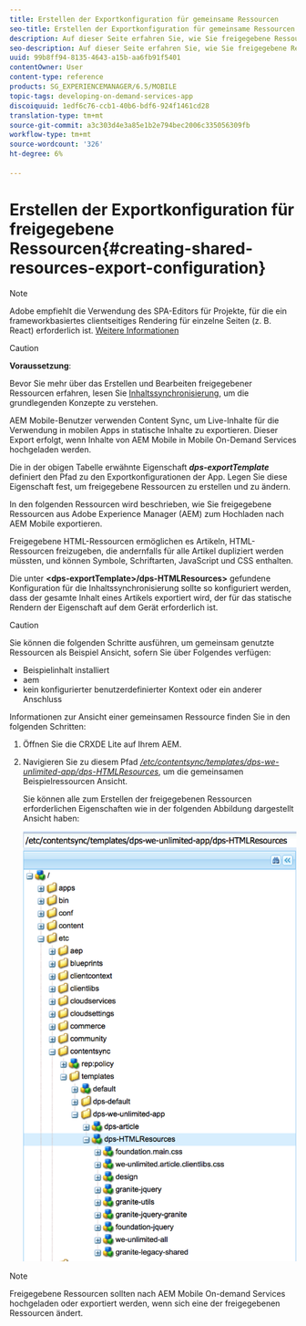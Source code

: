```yaml
---
title: Erstellen der Exportkonfiguration für gemeinsame Ressourcen
seo-title: Erstellen der Exportkonfiguration für gemeinsame Ressourcen
description: Auf dieser Seite erfahren Sie, wie Sie freigegebene Ressourcen aus Adobe Experience Manager (AEM) zum Hochladen nach AEM Mobile exportieren.
seo-description: Auf dieser Seite erfahren Sie, wie Sie freigegebene Ressourcen aus Adobe Experience Manager (AEM) zum Hochladen nach AEM Mobile exportieren.
uuid: 99b8ff94-8135-4643-a15b-aa6fb91f5401
contentOwner: User
content-type: reference
products: SG_EXPERIENCEMANAGER/6.5/MOBILE
topic-tags: developing-on-demand-services-app
discoiquuid: 1edf6c76-ccb1-40b6-bdf6-924f1461cd28
translation-type: tm+mt
source-git-commit: a3c303d4e3a85e1b2e794bec2006c335056309fb
workflow-type: tm+mt
source-wordcount: '326'
ht-degree: 6%

---
```



# Erstellen der Exportkonfiguration für freigegebene Ressourcen{#creating-shared-resources-export-configuration}

>[!NOTE]
>
>Adobe empfiehlt die Verwendung des SPA-Editors für Projekte, für die ein frameworkbasiertes clientseitiges Rendering für einzelne Seiten (z. B. React) erforderlich ist. [Weitere Informationen](/help/sites-developing/spa-overview.md)

>[!CAUTION]
>
>**Voraussetzung**:
>
>Bevor Sie mehr über das Erstellen und Bearbeiten freigegebener Ressourcen erfahren, lesen Sie [Inhaltssynchronisierung](/help/mobile/mobile-ondemand-contentsync.md), um die grundlegenden Konzepte zu verstehen.

AEM Mobile-Benutzer verwenden Content Sync, um Live-Inhalte für die Verwendung in mobilen Apps in statische Inhalte zu exportieren. Dieser Export erfolgt, wenn Inhalte von AEM Mobile in Mobile On-Demand Services hochgeladen werden.

Die in der obigen Tabelle erwähnte Eigenschaft ***dps-exportTemplate*** definiert den Pfad zu den Exportkonfigurationen der App. Legen Sie diese Eigenschaft fest, um freigegebene Ressourcen zu erstellen und zu ändern.

In den folgenden Ressourcen wird beschrieben, wie Sie freigegebene Ressourcen aus Adobe Experience Manager (AEM) zum Hochladen nach AEM Mobile exportieren.

Freigegebene HTML-Ressourcen ermöglichen es Artikeln, HTML-Ressourcen freizugeben, die andernfalls für alle Artikel dupliziert werden müssten, und können Symbole, Schriftarten, JavaScript und CSS enthalten.

Die unter **&lt;dps-exportTemplate>/dps-HTMLResources>** gefundene Konfiguration für die Inhaltssynchronisierung sollte so konfiguriert werden, dass der gesamte Inhalt eines Artikels exportiert wird, der für das statische Rendern der Eigenschaft auf dem Gerät erforderlich ist.

>[!CAUTION]
>
>Sie können die folgenden Schritte ausführen, um gemeinsam genutzte Ressourcen als Beispiel Ansicht, sofern Sie über Folgendes verfügen:
>
>* Beispielinhalt installiert
>* aem
>* kein konfigurierter benutzerdefinierter Kontext oder ein anderer Anschluss

>



Informationen zur Ansicht einer gemeinsamen Ressource finden Sie in den folgenden Schritten:

1. Öffnen Sie die CRXDE Lite auf Ihrem AEM.
1. Navigieren Sie zu diesem Pfad *[/etc/contentsync/templates/dps-we-unlimited-app/dps-HTMLResources](http://localhost:4502/crx/de/index.jsp#/etc/contentsync/templates/dps-we-unlimited-app/dps-HTMLResources)*, um die gemeinsamen Beispielressourcen Ansicht.

   Sie können alle zum Erstellen der freigegebenen Ressourcen erforderlichen Eigenschaften wie in der folgenden Abbildung dargestellt Ansicht haben:

   ![chlimage_1-145](assets/chlimage_1-145.png)

>[!NOTE]
>
>Freigegebene Ressourcen sollten nach AEM Mobile On-demand Services hochgeladen oder exportiert werden, wenn sich eine der freigegebenen Ressourcen ändert.

